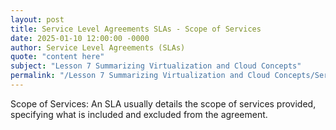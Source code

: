 ```yaml
---
layout: post
title: Service Level Agreements SLAs - Scope of Services
date: 2025-01-10 12:00:00 -0000
author: Service Level Agreements (SLAs)
quote: "content here"
subject: "Lesson 7 Summarizing Virtualization and Cloud Concepts"
permalink: "/Lesson 7 Summarizing Virtualization and Cloud Concepts/Service Level Agreements (SLAs)/Service Level Agreements SLAs - Scope of Services"
---
```


Scope of Services: An SLA usually details the scope of services provided, specifying what is included and excluded from the agreement.
